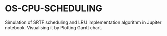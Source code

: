# OS-CPU-SCHEDULING
Simulation of SRTF scheduling and LRU implementation algorithm in Jupiter notebook. Visualising it by Plotting Gantt chart.
